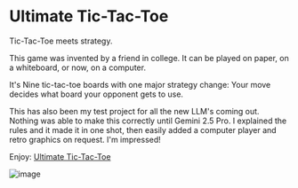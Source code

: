 # Ultimate Tic-Tac-Toe

Tic-Tac-Toe meets strategy.

This game was invented by a friend in college. It can be played on paper, on a whiteboard, or now, on a computer.

It's Nine tic-tac-toe boards with one major strategy change: Your move decides what board your opponent gets to use.

This has also been my test project for all the new LLM's coming out. Nothing was able to make this correctly until Gemini 2.5 Pro. I explained the rules and it made it in one shot, then easily added a computer player and retro graphics on request. I'm impressed!

Enjoy: [Ultimate Tic-Tac-Toe](https://aaldrich29.github.io/ultimate-tic-tac-toe/)

![image](https://github.com/user-attachments/assets/a6b7fc8c-108f-4e8b-ac8a-41a8aa3a6101)
